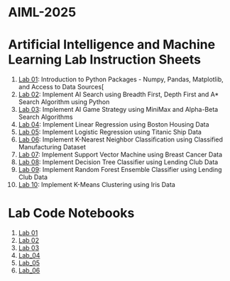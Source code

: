 # AIML-2025
# Artificial Intelligence and Machine Learning Lab Instruction Sheets
1. [Lab 01](https://github.com/NithinReddychallagonda/AIML-2025/blob/main/AIML_A1.pdf): Introduction to Python Packages - Numpy, Pandas, Matplotlib, and Access to Data Sources[
2. [Lab 02](https://github.com/NithinReddychallagonda/AIML-2025/blob/main/AIML_A2.pdf): Implement AI Search using Breadth First, Depth First and A* Search Algorithm using Python
3. [Lab 03](https://github.com/NithinReddychallagonda/AIML-2025/blob/main/AIML_A3.pdf): Implement AI Game Strategy using MiniMax and Alpha-Beta Search Algorithms
4. [Lab 04](https://github.com/NithinReddychallagonda/AIML-2025/blob/main/AIML_A4.pdf): Implement Linear Regression using Boston Housing Data
5. [Lab 05](https://github.com/NithinReddychallagonda/AIML-2025/blob/main/AIML_A5.pdf): Implement Logistic Regression using Titanic Ship Data
6. [Lab 06](https://github.com/NithinReddychallagonda/AIML-2025/blob/main/AIML_A6.pdf): Implement K-Nearest Neighbor Classification using Classified Manufacturing Dataset
7. [Lab 07](https://github.com/NithinReddychallagonda/AIML-2025/blob/main/AIML_A7.pdf): Implement Support Vector Machine using Breast Cancer Data
8. [Lab 08](https://github.com/NithinReddychallagonda/AIML-2025/blob/main/AIML_A8.pdf): Implement Decision Tree Classifier using Lending Club Data
9. [Lab 09](): Implement Random Forest Ensemble Classifier using Lending Club Data
10. [Lab 10](): Implement K-Means Clustering using Iris Data
# Lab Code Notebooks
1. [Lab 01](https://github.com/NithinReddychallagonda/AIML-2025/blob/main/Lab_01_AIML.ipynb)
2. [Lab 02](https://github.com/NithinReddychallagonda/AIML-2025/blob/main/Lab_02_AIML.ipynb)
3. [Lab 03](https://github.com/NithinReddychallagonda/AIML-2025/blob/main/Lab_03_AIML.ipynb)
4. [Lab_04](https://github.com/NithinReddychallagonda/AIML-2025/blob/main/Lab04.ipynb)
5. [Lab_05](https://github.com/NithinReddychallagonda/AIML-2025/blob/main/Lab_05__AIML.ipynb)
6. [Lab_06](https://github.com/NithinReddychallagonda/AIML-2025/blob/main/Lab_06_AIML.ipynb)
